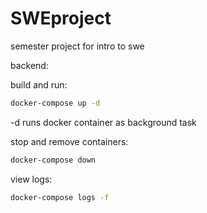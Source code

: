 # SWEproject
semester project for intro to swe


backend:

build and run:
```bash
docker-compose up -d
```
-d runs docker container as background task

stop and remove containers:
```bash
docker-compose down
```

view logs:
```bash
docker-compose logs -f
```